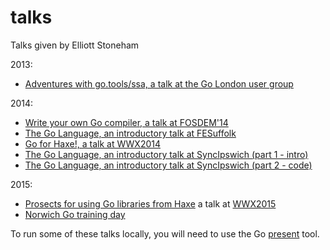 talks
=====

Talks given by Elliott Stoneham

2013:
- [Adventures with go.tools/ssa, a talk at the Go London user group](https://speakerdeck.com/elliott5/ssa)

2014:
- [Write your own Go compiler, a talk at FOSDEM'14](https://speakerdeck.com/elliott5/write-your-own-go-compiler)
- [The Go Language, an introductory talk at FESuffolk](http://go-talks.appspot.com/github.com/elliott5/talks/2014/fesuffolk.slide)
- [Go for Haxe!, a talk at WWX2014](https://speakerdeck.com/elliott5/tardis-go-for-haxe)
- [The Go Language, an introductory talk at SyncIpswich (part 1 - intro)](https://github.com/elliott5/talks/blob/master/2014/SyncIpswich140731.pdf)
- [The Go Language, an introductory talk at SyncIpswich (part 2 - code)](http://go-talks.appspot.com/github.com/elliott5/talks/2014/syncipswich.slide)

2015:
- [Prosects for using Go libraries from Haxe](https://github.com/elliott5/talks/blob/master/2015/wwx2015.pdf) a talk at [WWX2015](http://wwx.silexlabs.org/2015/)
- [Norwich Go training day](https://github.com/elliott5/talks/blob/master/2015/norwich/README.md)

To run some of these talks locally, you will need to use the Go [present](http://godoc.org/code.google.com/p/go.tools/present) tool.
